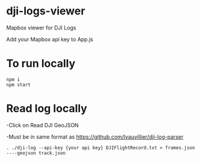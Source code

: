 # dji-logs-viewer
Mapbox viewer for DJI Logs

Add your Mapbox api key to App.js

# To run locally
```
npm i
npm start
```

# Read log locally
-Click on Read DJI GeoJSON

-Must be in same format as https://github.com/lvauvillier/dji-log-parser
```
. ./dji-log --api-key {your api key} DJIFlightRecord.txt > frames.json ----geojson track.json
```

